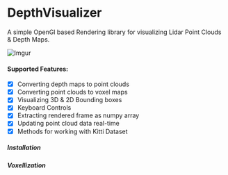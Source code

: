 # DepthVisualizer
A simple OpenGl based Rendering library for visualizing Lidar Point Clouds & Depth Maps.

![Imgur](https://i.imgur.com/X19k7PF.gif)

#### Supported Features:
- [x] Converting depth maps to point clouds
- [x] Converting point clouds to voxel maps
- [x] Visualizing 3D & 2D Bounding boxes
- [x] Keyboard Controls
- [x] Extracting rendered frame as numpy array
- [x] Updating point cloud data real-time
- [x] Methods for working with Kitti Dataset

##### Installation


##### Voxellization

